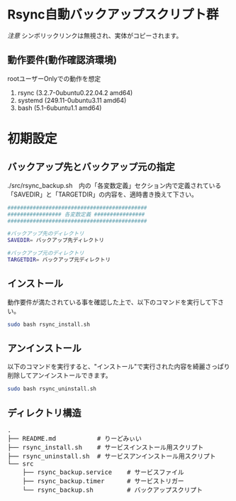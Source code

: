 # Rsync自動バックアップスクリプト群
*注意* シンボリックリンクは無視され、実体がコピーされます。

## 動作要件(動作確認済環境)
rootユーザーOnlyでの動作を想定

1. rsync   (3.2.7-0ubuntu0.22.04.2 amd64)
2. systemd (249.11-0ubuntu3.11 amd64)
3. bash    (5.1-6ubuntu1.1 amd64)

# 初期設定
## バックアップ先とバックアップ元の指定
./src/rsync_backup.sh　内の「各変数定義」セクション内で定義されている「SAVEDIR」と「TARGETDIR」の内容を、適時書き換えて下さい。
```bash
############################################
################# 各変数定義 ################
############################################

#バックアップ先のディレクトリ
SAVEDIR= バックアップ先ディレクトリ

#バックアップ元のディレクトリ
TARGETDIR= バックアップ元ディレクトリ
```

## インストール
動作要件が満たされている事を確認した上で、以下のコマンドを実行して下さい。
```bash
sudo bash rsync_install.sh
```

## アンインストール
以下のコマンドを実行すると、"インストール"で実行された内容を綺麗さっぱり削除してアンインストールできます。
```bash
sudo bash rsync_uninstall.sh
```

## ディレクトリ構造
<pre>
.
├── README.md           # りーどみぃい
├── rsync_install.sh    # サービスインストール用スクリプト
├── rsync_uninstall.sh  # サービスアンインストール用スクリプト
└── src
    ├── rsync_backup.service    # サービスファイル
    ├── rsync_backup.timer      # サービストリガー
    └── rsync_backup.sh         # バックアップスクリプト
</pre>
